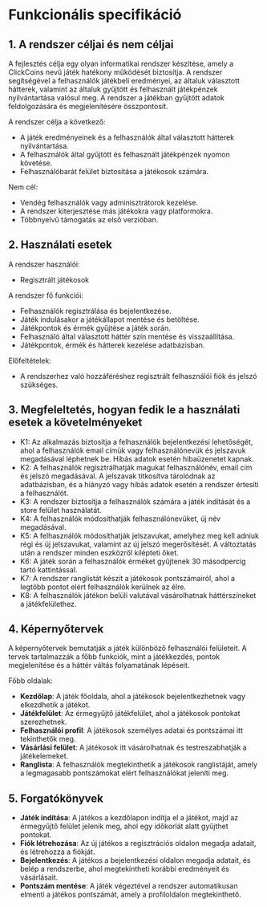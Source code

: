 # Funkcionális specifikáció

## 1. A rendszer céljai és nem céljai
A fejlesztés célja egy olyan informatikai rendszer készítése, amely a ClickCoins nevű játék hatékony működését biztosítja. A rendszer segítségével a felhasználók játékbeli eredményei, az általuk választott hátterek, valamint az általuk gyűjtött és felhasznált játékpénzek nyilvántartása valósul meg. A rendszer a játékban gyűjtött adatok feldolgozására és megjelenítésére összpontosít.

A rendszer célja a következő:
- A játék eredményeinek és a felhasználók által választott hátterek nyilvántartása.
- A felhasználók által gyűjtött és felhasznált játékpénzek nyomon követése.
- Felhasználóbarát felület biztosítása a játékosok számára.

Nem cél:
- Vendég felhasználók vagy adminisztrátorok kezelése.
- A rendszer kiterjesztése más játékokra vagy platformokra.
- Többnyelvű támogatás az első verzióban.

## 2. Használati esetek
A rendszer használói:
- Regisztrált játékosok

A rendszer fő funkciói:
- Felhasználók regisztrálása és bejelentkezése.
- Játék indulásakor a játékállapot mentése és betöltése.
- Játékpontok és érmék gyűjtése a játék során.
- Felhasználó által választott háttér szín mentése és visszaállítása.
- Játékpontok, érmék és hátterek kezelése adatbázisban.

Előfeltételek:
- A rendszerhez való hozzáféréshez regisztrált felhasználói fiók és jelszó szükséges.

## 3. Megfeleltetés, hogyan fedik le a használati esetek a követelményeket
- K1: Az alkalmazás biztosítja a felhasználók bejelentkezési lehetőségét, ahol a felhasználók email címük vagy felhasználónevük és jelszavuk megadásával léphetnek be. Hibás adatok esetén hibaüzenetet kapnak.
- K2: A felhasználók regisztrálhatják magukat felhasználónév, email cím és jelszó megadásával. A jelszavak titkosítva tárolódnak az adatbázisban, és a hiányzó vagy hibás adatok esetén a rendszer értesíti a felhasználót.
- K3: A rendszer biztosítja a felhasználók számára a játék indítását és a store felület használatát.
- K4: A felhasználók módosíthatják felhasználónevüket, új név megadásával.
- K5: A felhasználók módosíthatják jelszavukat, amelyhez meg kell adniuk régi és új jelszavukat, valamint az új jelszó megerősítését. A változtatás után a rendszer minden eszközről kilépteti őket.
- K6: A játék során a felhasználók érméket gyűjtenek 30 másodpercig tartó kattintással.
- K7: A rendszer ranglistát készít a játékosok pontszámairól, ahol a legtöbb pontot elért felhasználók kerülnek az élre.
- K8: A felhasználók játékon belüli valutával vásárolhatnak háttérszíneket a játékfelülethez.

## 4. Képernyőtervek
A képernyőtervek bemutatják a játék különböző felhasználói felületeit. A tervek tartalmazzák a főbb funkciók, mint a játékkezdés, pontok megjelenítése és a háttér váltás folyamatának lépéseit.

Főbb oldalak:
- **Kezdőlap**: A játék főoldala, ahol a játékosok bejelentkezhetnek vagy elkezdhetik a játékot.
- **Játékfelület**: Az érmegyűjtő játékfelület, ahol a játékosok pontokat szerezhetnek.
- **Felhasználói profil**: A játékosok személyes adatai és pontszámai itt tekinthetők meg.
- **Vásárlási felület**: A játékosok itt vásárolhatnak és testreszabhatják a játékelemeket.
- **Ranglista**: A felhasználók megtekinthetik a játékosok ranglistáját, amely a legmagasabb pontszámokat elért felhasználókat jeleníti meg.

## 5. Forgatókönyvek
- **Játék indítása**: A játékos a kezdőlapon indítja el a játékot, majd az érmegyűjtő felület jelenik meg, ahol egy időkorlát alatt gyűjthet pontokat.
- **Fiók létrehozása**: Az új játékos a regisztrációs oldalon megadja adatait, és létrehozza a fiókját.
- **Bejelentkezés**: A játékos a bejelentkezési oldalon megadja adatait, és belép a rendszerbe, ahol megtekintheti korábbi eredményeit és vásárlásait.
- **Pontszám mentése**: A játék végeztével a rendszer automatikusan elmenti a játékos pontszámát, amely a profiloldalon megtekinthető.